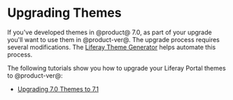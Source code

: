# Upgrading Themes [](id=upgrading-themes-intro)

If you've developed themes in @product@ 7.0, as part of your upgrade you'll 
want to use them in @product-ver@. The upgrade process requires several 
modifications. The 
[Liferay Theme Generator](/develop/tutorials/-/knowledge_base/7-1/creating-themes)
helps automate this process. 

The following tutorials show you how to upgrade your Liferay Portal themes to 
@product-ver@:

- [Upgrading 7.0 Themes to 7.1](/develop/tutorials/-/knowledge_base/7-1/upgrading-7.0-themes-to-7.1)
